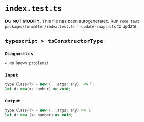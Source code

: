 # `index.test.ts`

**DO NOT MODIFY**. This file has been autogenerated. Run `rome test packages/formatter/index.test.ts --update-snapshots` to update.

## `typescript > tsConstructorType`

### `Diagnostics`

```
✔ No known problems!

```

### `Input`

```js
type Class<T> = new (...args: any)  => T;
let d: new(x: number) => void;

```

### `Output`

```js
type Class<T> = new (...args: any) => T;
let d: new (x: number) => void;

```
